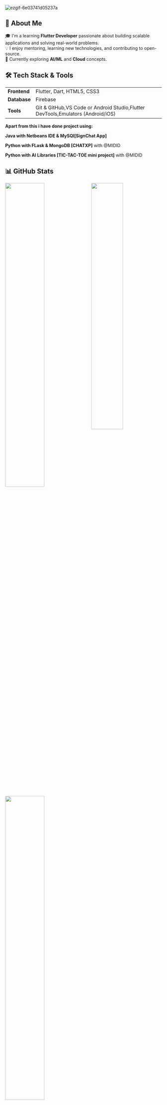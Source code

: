    ![ezgif-6e03741d05237a](https://github.com/user-attachments/assets/efd0b6a5-0a01-41ba-bfa3-ae902001242d)
   

## 🚀 About Me

🎓 I'm a learning **Flutter Developer** passionate about building scalable  applications and solving real-world problems.  
💡 I enjoy mentoring, learning new technologies, and contributing to open-source.  
🌱 Currently exploring **AI/ML** and **Cloud** concepts.

## 🛠️ Tech Stack & Tools

<table>

  <tr>
    <td><strong>Frontend</strong></td>
    <td>Flutter, Dart, HTML5, CSS3</td>
  </tr>
  <tr>
    <td><strong>Database</strong></td>
    <td>Firebase</td>
  </tr>
  <tr>
    <td><strong>Tools</strong></td>
    <td>Git & GitHub,VS Code or Android Studio,Flutter DevTools,Emulators (Android/iOS)
    </td>
  </tr>
</table>


**Apart from this i have done project using:**

**Java with Netbeans IDE & MySQl[SignChat App]**

**Python with FLask & MongoDB [CHATXP]** with @MIDID

**Python with AI Libraries [TIC-TAC-TOE  mini project]** with @MIDID

## 📊 GitHub Stats
<a href="https://github.com/Jovin-Joy4121"><img align="right" width="45%" src="https://github-readme-stats.vercel.app/api/top-langs/?username=cJovin-Joy4121&theme=tokyonight&hide_border=true"></a>
<a href="https://github.com/Jovin-Joy4121"><img width="50%" src="https://github-profile-summary-cards.vercel.app/api/cards/profile-details?username=Jovin-Joy4121&theme=tokyonight&hide_border=true"></a>
<br />
<br />
<a href="https://github.com/Jovin-Joy4121"><img width="50%" src="https://github-readme-streak-stats.herokuapp.com/?user=Jovin-Joy4121&theme=tokyonight&hide_border=true"></a>
<br>
<br>
<br>
<p align="left"> <img src="https://komarev.com/ghpvc/?username=Jovin-Joy4121&label=Profile%20views&color=0e75b6&style=flat" alt="coder-jeshwanth" /> </p>
